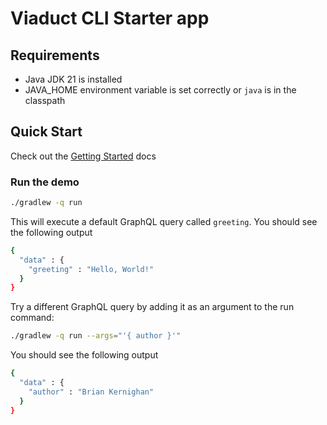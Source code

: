# Viaduct CLI Starter app

## Requirements

- Java JDK 21 is installed
- JAVA_HOME environment variable is set correctly or `java` is in the classpath

## Quick Start

Check out the [Getting Started](https://airbnb.io/viaduct/docs/getting_started/) docs

### Run the demo

```bash
./gradlew -q run
```
This will execute a default GraphQL query called `greeting`. You should see the following output
```bash
{
  "data" : {
    "greeting" : "Hello, World!"
  }
}
```

Try a different GraphQL query by adding it as an argument to the run command:

```bash
./gradlew -q run --args="'{ author }'"
```
You should see the following output

```bash
{
  "data" : {
    "author" : "Brian Kernighan"
  }
}
```
